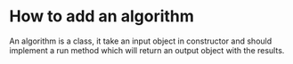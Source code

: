 # How to add an algorithm

An algorithm is a class, it take an input object in constructor and should implement a run method which will return an output object with the results.